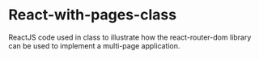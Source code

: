 # React-with-pages-class
ReactJS code used in class to illustrate how the react-router-dom library can be used to implement a multi-page application.
